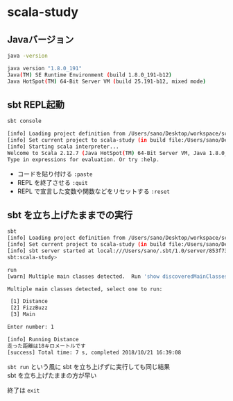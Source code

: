 # scala-study

## Javaバージョン

```sh
java -version

java version "1.8.0_191"
Java(TM) SE Runtime Environment (build 1.8.0_191-b12)
Java HotSpot(TM) 64-Bit Server VM (build 25.191-b12, mixed mode)
```

## sbt REPL起動

```sh
sbt console

[info] Loading project definition from /Users/sano/Desktop/workspace/scala-study/project
[info] Set current project to scala-study (in build file:/Users/sano/Desktop/workspace/scala-study/)
[info] Starting scala interpreter...
Welcome to Scala 2.12.7 (Java HotSpot(TM) 64-Bit Server VM, Java 1.8.0_191).
Type in expressions for evaluation. Or try :help.
```

- コードを貼り付ける `:paste`
- REPL を終了させる `:quit`
- REPL で宣言した変数や関数などをリセットする `:reset`

## sbt を立ち上げたままでの実行

```sh
sbt
[info] Loading project definition from /Users/sano/Desktop/workspace/scala-study/project
[info] Set current project to scala-study (in build file:/Users/sano/Desktop/workspace/scala-study/)
[info] sbt server started at local:///Users/sano/.sbt/1.0/server/853f737999cc0b4862db/sock
sbt:scala-study>
```

```sh
run
[warn] Multiple main classes detected.  Run 'show discoveredMainClasses' to see the list

Multiple main classes detected, select one to run:

 [1] Distance
 [2] FizzBuzz
 [3] Main

Enter number: 1

[info] Running Distance
走った距離は18キロメートルです
[success] Total time: 7 s, completed 2018/10/21 16:39:08
```

`sbt run` という風に sbt を立ち上げずに実行しても同じ結果  
sbt を立ち上げたままの方が早い

終了は `exit`
